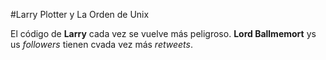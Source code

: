 #Larry Plotter y La Orden de Unix

El código de **Larry** cada vez se vuelve más peligroso.
**Lord Ballmemort** ys us *followers* tienen cvada vez más *retweets*.
